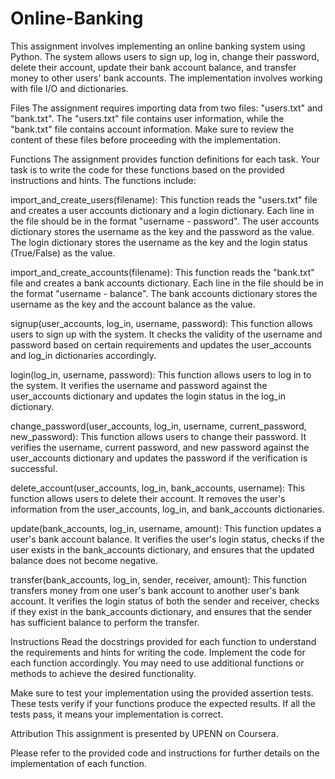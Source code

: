 # Online-Banking
This assignment involves implementing an online banking system using Python. The system allows users to sign up, log in, change their password, delete their account, update their bank account balance, and transfer money to other users' bank accounts. The implementation involves working with file I/O and dictionaries.

Files
The assignment requires importing data from two files: "users.txt" and "bank.txt". The "users.txt" file contains user information, while the "bank.txt" file contains account information. Make sure to review the content of these files before proceeding with the implementation.

Functions
The assignment provides function definitions for each task. Your task is to write the code for these functions based on the provided instructions and hints. The functions include:

import_and_create_users(filename): This function reads the "users.txt" file and creates a user accounts dictionary and a login dictionary. Each line in the file should be in the format "username - password". The user accounts dictionary stores the username as the key and the password as the value. The login dictionary stores the username as the key and the login status (True/False) as the value.

import_and_create_accounts(filename): This function reads the "bank.txt" file and creates a bank accounts dictionary. Each line in the file should be in the format "username - balance". The bank accounts dictionary stores the username as the key and the account balance as the value.

signup(user_accounts, log_in, username, password): This function allows users to sign up with the system. It checks the validity of the username and password based on certain requirements and updates the user_accounts and log_in dictionaries accordingly.

login(log_in, username, password): This function allows users to log in to the system. It verifies the username and password against the user_accounts dictionary and updates the login status in the log_in dictionary.

change_password(user_accounts, log_in, username, current_password, new_password): This function allows users to change their password. It verifies the username, current password, and new password against the user_accounts dictionary and updates the password if the verification is successful.

delete_account(user_accounts, log_in, bank_accounts, username): This function allows users to delete their account. It removes the user's information from the user_accounts, log_in, and bank_accounts dictionaries.

update(bank_accounts, log_in, username, amount): This function updates a user's bank account balance. It verifies the user's login status, checks if the user exists in the bank_accounts dictionary, and ensures that the updated balance does not become negative.

transfer(bank_accounts, log_in, sender, receiver, amount): This function transfers money from one user's bank account to another user's bank account. It verifies the login status of both the sender and receiver, checks if they exist in the bank_accounts dictionary, and ensures that the sender has sufficient balance to perform the transfer.

Instructions
Read the docstrings provided for each function to understand the requirements and hints for writing the code. Implement the code for each function accordingly. You may need to use additional functions or methods to achieve the desired functionality.

Make sure to test your implementation using the provided assertion tests. These tests verify if your functions produce the expected results. If all the tests pass, it means your implementation is correct.

Attribution
This assignment is presented by UPENN on Coursera.

Please refer to the provided code and instructions for further details on the implementation of each function.
